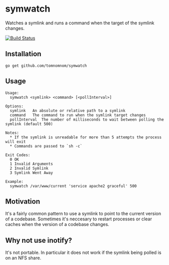 # symwatch

Watches a symlink and runs a command when the target of the symlink changes.

[![Build Status](https://travis-ci.org/tomnomnom/symwatch.svg?branch=master)](https://travis-ci.org/tomnomnom/symwatch)

## Installation
```
go get github.com/tomnomnom/symwatch
```

## Usage

```
Usage:
  symwatch <symlink> <command> [<pollInterval>]

Options:
  symlink	An absolute or relative path to a symlink
  command	The command to run when the symlink target changes
  pollInterval	The number of milliseconds to wait between polling the symlink (default 500)

Notes:
  * If the symlink is unreadable for more than 5 attempts the process will exit
  * Commands are passed to `sh -c`

Exit Codes:
  0	OK
  1	Invalid Arguments
  2	Invalid Symlink
  3	Symlink Went Away

Example:
  symwatch /var/www/current 'service apache2 graceful' 500
```

## Motivation

It's a fairly common pattern to use a symlink to point to the current version of
a codebase. Sometimes it's neccesary to restart processes or clear caches when the version
of a codebase changes.

## Why not use inotify?

It's not portable. In particular it does not work if the symlink being polled is on an NFS share.
